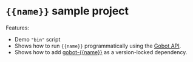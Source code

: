 # `{{name}}` sample project

Features:

- Demo `"bin"` script
- Shows how to run `{{name}}` programmatically using the [Gobot API](https://github.com/benallfree/gobot/tree/{{branch}}/docs/readme.md).
- Shows how to add [gobot-{{name}}](https://www.npmjs.com/package/gobot-{{name}}) as a version-locked dependency.
